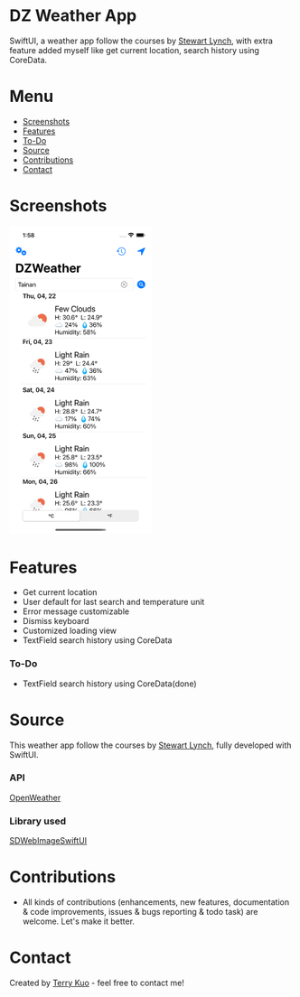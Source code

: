 # DZ Weather App
SwiftUI, a weather app follow the courses by [Stewart Lynch](https://twitter.com/StewartLynch), with extra feature added myself like get current location, search history using CoreData.


# Menu
* [Screenshots](#screenshots)
* [Features](#features)
* [To-Do](#to-do)
* [Source](#source)
* [Contributions](#contributions)
* [Contact](#contact)


# Screenshots

<img src= "ReadmeSources/stewartweatherss2.png" width = 50% height = 50%>

# Features

* Get current location
* User default for last search and temperature unit
* Error message customizable
* Dismiss keyboard
* Customized loading view 
* TextField search history using CoreData


### To-Do
* TextField search history using CoreData(done)


# Source
This weather app follow the courses by [Stewart Lynch](https://twitter.com/StewartLynch), fully developed with SwiftUI.

### API 
[OpenWeather](https://openweathermap.org/api)

### Library used
[SDWebImageSwiftUI](https://github.com/SDWebImage/SDWebImageSwiftUI)

# Contributions

* All kinds of contributions (enhancements, new features, documentation & code improvements, issues & bugs reporting & todo task) are welcome. Let's make it better.

# Contact
Created by [Terry Kuo](https://twitter.com/ArgonYoYo) - feel free to contact me!
